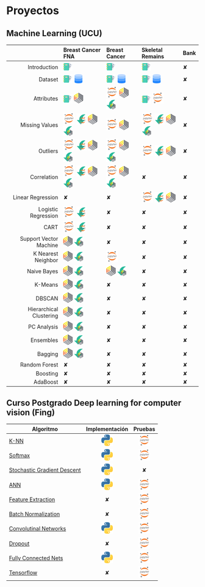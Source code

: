 # Proyectos

## Machine Learning (UCU)

|                     | Breast Cancer FNA          | Breast Cancer | Skeletal Remains  | Bank | 
|--------------------:| :------------------------- | :------------ | :---------------- | ---- |
| Introduction        | [![RM](./img/dc.png)][1_1] | [![RM](./img/dc.png)][2_1] | [![RM](./img/dc.png)][3_1] | ✘ | 
| Dataset             | [![RM](./img/dc.png)][1_2] [![RM](./img/dd.png)][1_2_1] | [![RM](./img/dc.png)][2_2] [![RM](./img/dd.png)][2_2_2] | [![RM](./img/dc.png)][3_2] [![RM](./img/dd.png)][3_2_2] | ✘ | 
| Attributes          | [![RM](./img/dc.png)][1_3] [![RM](./img/rm.png)][1_3_1] | [![RM](./img/jn.png)][2_3] [![RM](./img/rm.png)][2_3_2] [![RM](./img/rd.png)][2_3_3] | [![RM](./img/dc.png)][3_3] [![RM](./img/jn.png)][3_3_2] | ✘ | 
| Missing Values      | [![RM](./img/jn.png)][1_4] [![RM](./img/jd.png)][1_4_2] [![RM](./img/rm.png)][1_4_3] [![RM](./img/rd.png)][1_4_4] | [![RM](./img/jn.png)][2_4] [![RM](./img/rm.png)][2_4_2] | [![RM](./img/jn.png)][3_4] [![RM](./img/jd.png)][3_4_2] [![RM](./img/rm.png)][3_4_3] [![RM](./img/rd.png)][3_4_4] | ✘ | 
| Outliers            | [![RM](./img/jn.png)][1_5] [![RM](./img/jd.png)][1_5_2] [![RM](./img/rm.png)][1_5_3] [![RM](./img/rd.png)][1_5_4] | [![RM](./img/jn.png)][2_5] [![RM](./img/rm.png)][2_5_2] [![RM](./img/rd.png)][2_5_3] | [![RM](./img/jn.png)][3_5] [![RM](./img/jd.png)][3_5_2] [![RM](./img/rm.png)][3_5_3] | ✘ | 
| Correlation         | [![RM](./img/jn.png)][1_6] [![RM](./img/jd.png)][1_6_2] [![RM](./img/rm.png)][1_6_3] [![RM](./img/rd.png)][1_6_4] | [![RM](./img/jn.png)][2_6] [![RM](./img/rm.png)][2_6_2] [![RM](./img/rd.png)][2_6_3] | ✘  | ✘ | 
| Linear Regression   | ✘ | ✘ | [![RM](./img/jn.png)][3_7] [![RM](./img/jd.png)][3_7_2] [![RM](./img/rm.png)][3_7_3] | ✘ | 
| Logistic Regression | [![RM](./img/jn.png)][1_8] [![RM](./img/jd.png)][1_8_2] | ✘ | ✘ | ✘ | 
| CART                | [![RM](./img/jn.png)][1_9] [![RM](./img/jd.png)][1_9_2] | ✘ | ✘ | ✘ | 
| Support Vector Machine | [![RM](./img/rm.png)][1_10] [![RM](./img/rd.png)][1_10_1] | ✘ | ✘ | ✘ | 
| K Nearest Neighbor  | [![RM](./img/rm.png)][1_11] [![RM](./img/rd.png)][1_11_2] | [![RM](./img/jn.png)][2_11] | ✘ | ✘ | 
| Naive Bayes         | [![RM](./img/rm.png)][1_12] [![RM](./img/rd.png)][1_12_2] | [![RM](./img/rm.png)][2_12] [![RM](./img/rd.png)][2_12_2] | ✘ | ✘ | 
| K-Means             | [![RM](./img/rm.png)][1_13] [![RM](./img/rd.png)][1_13_2] | ✘ | ✘ | ✘ | 
| DBSCAN              | [![RM](./img/rm.png)][1_14] [![RM](./img/rd.png)][1_14_2]  | ✘ | ✘ | ✘ | 
| Hierarchical Clustering | [![RM](./img/rm.png)][1_15] [![RM](./img/rd.png)][1_15_2]  | ✘ | ✘ | ✘ | 
| PC Analysis         | [![RM](./img/rm.png)][1_16] [![RM](./img/rd.png)][1_16_2] | ✘ | ✘ | ✘ | 
| Ensembles           | [![RM](./img/rm.png)][1_17] [![RM](./img/rd.png)][1_17_2] | ✘ | ✘ | ✘ | 
| Bagging             | [![RM](./img/rm.png)][1_18] [![RM](./img/rd.png)][1_18_2] | ✘ | ✘ | ✘ | 
| Random Forest       | ✘ | ✘ | ✘ | ✘ | 
| Boosting            | ✘ | ✘ | ✘ | ✘ | 
| AdaBoost            | ✘ | ✘ | ✘ | ✘ | 


<!-- Introduction -->
[1_1]: ./ucu_machine_learning/breast-cancer-fna/documents/1_introduction.md
<!-- Dataset -->
[1_2]: ./ucu_machine_learning/breast-cancer-fna/documents/2_dataset.md
[1_2_1]: ./ucu_machine_learning/breast-cancer-fna/dataset/breast-cancer.csv
<!-- Attributes -->
[1_3]: ./ucu_machine_learning/breast-cancer-fna/documents/3_attributes_text.md
[1_3_1]: ./ucu_machine_learning/breast-cancer-fna/documents/3_attributes_rapidminer.md
<!-- Missing Values -->
[1_4]: ./ucu_machine_learning/breast-cancer-fna/documents/4_missing_values_code.md
[1_4_2]: ./ucu_machine_learning/breast-cancer-fna/notebooks/Missing_Values.ipynb
[1_4_3]: ./ucu_machine_learning/breast-cancer-fna/documents/4_missing_values_rapidminer.md
[1_4_4]: ./ucu_machine_learning/breast-cancer-fna/process/missing-values.rmp
<!-- Outliers -->
[1_5]: ./ucu_machine_learning/breast-cancer-fna/documents/5_outliers_code.md
[1_5_2]: ./ucu_machine_learning/breast-cancer-fna/notebooks/Outliers.ipynb
[1_5_3]: ./ucu_machine_learning/breast-cancer-fna/documents/5_outliers_rapidminer.md
[1_5_4]: ./ucu_machine_learning/breast-cancer-fna/process/outliers.rmp
<!-- Correlation -->
[1_6]: ./ucu_machine_learning/breast-cancer-fna/documents/6_correlation_code.md
[1_6_2]: ./ucu_machine_learning/breast-cancer-fna/notebooks/correlation.ipynb
[1_6_3]: ./ucu_machine_learning/breast-cancer-fna/documents/6_correlation_rapidminer.md
[1_6_4]: ./ucu_machine_learning/breast-cancer-fna/process/correlation.rmp
<!-- Linear Regression -->
[1_7]: ./
<!-- Logistic Regression -->
[1_8]: ./ucu_machine_learning/breast-cancer-fna/documents/8_logistic_regression_code.md
[1_8_2]: ./ucu_machine_learning/breast-cancer-fna/notebooks/Logistic_Regression.ipynb
<!-- CART -->
[1_9]: ./ucu_machine_learning/breast-cancer-fna/documents/9_CART_code.md
[1_9_2]: ./ucu_machine_learning/breast-cancer-fna/notebooks/CART.ipynb
<!-- Support Vector Machine -->
[1_10]: ./ucu_machine_learning/breast-cancer-fna/documents/10_SVM_rapidminer.md
[1_10_1]: ./ucu_machine_learning/breast-cancer-fna/process/SVM.rmp
<!-- K Nearest Neighbor -->
[1_11]: ./ucu_machine_learning/breast-cancer-fna/documents/11_knn_rapidminer.md
[1_11_2]: ./ucu_machine_learning/breast-cancer-fna/process/knn.rmp
<!-- Naive Bayes -->
[1_12]: ./ucu_machine_learning/breast-cancer-fna/documents/12_naive_bayes_rapidminer.md
[1_12_2]: ./ucu_machine_learning/breast-cancer-fna/process/naive-bayes.rmp
<!-- K-Means -->
[1_13]: ./ucu_machine_learning/breast-cancer-fna/documents/13_k_means.md
[1_13_2]: ./ucu_machine_learning/breast-cancer-fna/process/kmeans.rmp
<!-- DBSCAN -->
[1_14]: ./ucu_machine_learning/breast-cancer-fna/documents/14_dbscan_rapidminer.md
[1_14_2]: ./ucu_machine_learning/breast-cancer-fna/process/dbscan.rmp
<!-- Hierarchical Clustering -->
[1_15]: ./ucu_machine_learning/breast-cancer-fna/documents/15_hierarchical_clustering.md
[1_15_2]: ./ucu_machine_learning/breast-cancer-fna/process/hierarchical-clustering.rmp
<!-- PC Analysis -->
[1_16]: ./ucu_machine_learning/breast-cancer-fna/documents/16_pca.md
[1_16_2]: ./ucu_machine_learning/breast-cancer-fna/process/pca.rmp
<!-- Ensembles -->
[1_17]: ./ucu_machine_learning/breast-cancer-fna/documents/17-Ensembles.md
[1_17_2]: ./ucu_machine_learning/breast-cancer-fna/process/ensambles.rmp
<!-- Bagging -->
[1_18]: ./ucu_machine_learning/breast-cancer-fna/documents/18-Bagging.md
[1_18_2]: ./ucu_machine_learning/breast-cancer-fna/process/bagging.rmp
<!-- Random Forest -->
[1_19]: ./
<!-- Boosting -->
[1_20]: ./
<!-- AdaBoost -->
[1_21]: ./




<!-- Introduction -->
[2_1]: ./ucu_machine_learning/breast-cancer/documents/1_introduction.md
<!-- Dataset -->
[2_2]: ./ucu_machine_learning/breast-cancer/documents/2_dataset.md
[2_2_2]: ./ucu_machine_learning/breast-cancer/dataset/breast-cancer.csv
<!-- Attributes -->
[2_3]: ./ucu_machine_learning/breast-cancer/documents/3_attributes_code.md
[2_3_2]: ./ucu_machine_learning/breast-cancer/documents/3_attributes_rapidminer.md
[2_3_3]: ./ucu_machine_learning/breast-cancer/process/attributes.rmp
<!-- Missing Values -->
[2_4]: ./ucu_machine_learning/breast-cancer/documents/4_missing_values_code.md
[2_4_2]: ./ucu_machine_learning/breast-cancer/documents/4_missing_values_rapidminer.md
<!-- Outliers -->
[2_5]: ./ucu_machine_learning/breast-cancer/documents/5_outliers_code.md
[2_5_2]: ./ucu_machine_learning/breast-cancer/documents/5_outliers_rapidminer.md
[2_5_3]: ./ucu_machine_learning/breast-cancer/process/outliers.rmp
<!-- Correlation -->
[2_6]: ./ucu_machine_learning/breast-cancer/documents/6_correlation_code.md
[2_6_2]: ./ucu_machine_learning/breast-cancer/documents/6_correlation_rapidminer.md
[2_6_3]: ./ucu_machine_learning/breast-cancer/process/correlation.rmp
<!-- Linear Regression -->
[2_7]: ./
<!-- Logistic Regression -->
[2_8]: ./
<!-- CART -->
[2_9]: ./
<!-- Support Vector Machine -->
[2_10]: ./
<!-- K Nearest Neighbor -->
[2_11]: ./ucu_machine_learning/breast-cancer/documents/11_KNN_code.md
<!-- Naive Bayes -->
[2_12]: ./ucu_machine_learning/breast-cancer/documents/12_naive_bayes_rapidminer.md
[2_12_2]: ./ucu_machine_learning/breast-cancer/process/naive-bayes.rmp
<!-- K-Means -->
[2_13]: ./
<!-- DBSCAN -->
[2_14]: ./
<!-- Hierarchical Clustering -->
[2_15]: ./
<!-- PC Analysis -->
[2_16]: ./
<!-- Ensembles -->
[2_17]: ./
<!-- Bagging -->
[2_18]: ./
<!-- Random Forest -->
[2_19]: ./
<!-- Boosting -->
[2_20]: ./
<!-- AdaBoost -->
[2_21]: ./




<!-- Introduction -->
[3_1]: ./ucu_machine_learning/skeletal-remains/documents/1_introduction.md
<!-- Dataset -->
[3_2]: ./ucu_machine_learning/skeletal-remains/documents/2_dataset.md
[3_2_2]: ./ucu_machine_learning/skeletal-remains/dataset/Knogler.accdb
<!-- Attributes -->
[3_3]: ./ucu_machine_learning/skeletal-remains/documents/3_attributes_text.md
[3_3_2]: ./ucu_machine_learning/skeletal-remains/documents/3_attributes_code.md
<!-- Missing Values -->
[3_4]: ./ucu_machine_learning/skeletal-remains/documents/4_missing_values_code.md
[3_4_2]: ./ucu_machine_learning/skeletal-remains/notebooks/missing-values.ipynb
[3_4_3]: ./ucu_machine_learning/skeletal-remains/documents/4_missing_values_rapidminer.md
[3_4_4]: ./ucu_machine_learning/skeletal-remains/process/missing-values.rmp
<!-- Outliers -->
[3_5]: ./ucu_machine_learning/skeletal-remains/documents/5_outliers_code.md
[3_5_2]: ./ucu_machine_learning/skeletal-remains/notebooks/outliers.ipynb
[3_5_3]: ./ucu_machine_learning/skeletal-remains/documents/5_outliers_rapidminer.md
<!-- Correlation -->
[3_6]: ./ucu_machine_learning/skeletal-remains/documents/
<!-- Linear Regression -->
[3_7]: ./ucu_machine_learning/skeletal-remains/documents/7_linear_regression_code.md
[3_7_2]: ./ucu_machine_learning/skeletal-remains/notebooks/linear-regression.ipynb
[3_7_3]: ./ucu_machine_learning/skeletal-remains/documents/7_linear_regression_rapidminer.md
<!-- Logistic Regression -->
[3_8]: ./ucu_machine_learning/skeletal-remains/documents/
<!-- CART -->
[3_9]: ./ucu_machine_learning/skeletal-remains/documents/
<!-- Support Vector Machine -->
[3_10]: ./ucu_machine_learning/skeletal-remains/documents/
<!-- K Nearest Neighbor -->
[3_11]: ./ucu_machine_learning/skeletal-remains/documents/
<!-- Naive Bayes -->
[3_12]: ./ucu_machine_learning/skeletal-remains/documents/
<!-- K-Means -->
[3_13]: ./ucu_machine_learning/skeletal-remains/documents/
<!-- DBSCAN -->
[3_14]: ./ucu_machine_learning/skeletal-remains/documents/
<!-- Hierarchical Clustering -->
[3_15]: ./ucu_machine_learning/skeletal-remains/documents/
<!-- PC Analysis -->
[3_16]: ./ucu_machine_learning/skeletal-remains/documents/
<!-- Ensembles -->
[3_17]: ./ucu_machine_learning/skeletal-remains/documents/
<!-- Bagging -->
[3_18]: ./ucu_machine_learning/skeletal-remains/documents/
<!-- Random Forest -->
[3_19]: ./ucu_machine_learning/skeletal-remains/documents/
<!-- Boosting -->
[3_20]: ./ucu_machine_learning/skeletal-remains/documents/
<!-- AdaBoost -->
[3_21]: ./ucu_machine_learning/skeletal-remains/documents/



<!-- Introduction -->
[4_1]: ./
<!-- Dataset -->
[4_2]: ./
<!-- Attributes -->
[4_3]: ./
<!-- Missing Values -->
[4_4]: ./
<!-- Outliers -->
[4_5]: ./
<!-- Correlation -->
[4_6]: ./
<!-- Linear Regression -->
[4_7]: ./
<!-- Logistic Regression -->
[4_8]: ./
<!-- CART -->
[4_9]: ./
<!-- Support Vector Machine -->
[4_10]: ./
<!-- K Nearest Neighbor -->
[4_11]: ./
<!-- Naive Bayes -->
[4_12]: ./
<!-- K-Means -->
[4_13]: ./
<!-- DBSCAN -->
[4_14]: ./
<!-- Hierarchical Clustering -->
[4_15]: ./
<!-- PC Analysis -->
[4_16]: ./
<!-- Ensembles -->
[4_17]: ./
<!-- Bagging -->
[4_18]: ./
<!-- Random Forest -->
[4_19]: ./
<!-- Boosting -->
[4_20]: ./
<!-- AdaBoost -->
[4_21]: ./




## Curso Postgrado Deep learning for computer vision (Fing)

| Algoritmo | Implementación | Pruebas |  
|-----------|:--------------:|:-------:|
| [K-NN](./proyects/deep-learning/k-nn.md) | [![PY](./img/py.png)][KNN-imp] | [![PY](./img/jn.png)][KNN]  |
| [Softmax](./proyects/deep-learning/softmax.md) | [![PY](./img/py.png)][Softmax-imp] | [![JN](./img/jn.png)][Softmax] |
| [Stochastic Gradient Descent](./proyects/deep-learning/stochastic-gradient-descent.md)  | [![PY](./img/py.png)][SGD-imp] | ✘ |
| [ANN](./proyects/deep-learning/ann.md) | [![PY](./img/py.png)][ANN-imp] | [![PY](./img/jn.png)][ANN] | 
| [Feature Extraction](./proyects/deep-learning/image-feature.md) | ✘ | [![PY](./img/jn.png)][FE] | 
| [Batch Normalization](./proyects/deep-learning/BatchNormalization.md) | ✘ | [![PY](./img/jn.png)][BN] | 
| [Convolutinal Networks](./proyects/deep-learning/ConvolutionalNetworks.md) | [![PY](./img/py.png)][CNN-imp] | [![PY](./img/jn.png)][CN] | 
| [Dropout](./proyects/deep-learning/Dropout.md) | ✘ | [![PY](./img/jn.png)][DO] | 
| [Fully Connected Nets](./proyects/deep-learning/FullyConnectedNets.md) | [![PY](./img/py.png)][FCN-imp] | [![PY](./img/jn.png)][FCN] | 
| [Tensorflow](./proyects/deep-learning/Tensorflow.md) | ✘ | [![PY](./img/jn.png)][TSF] | 

[KNN-imp]: ./proyects/deep-learning/knn-implementation.md
[Softmax-imp]: ./proyects/deep-learning/softmax-implementation.md
[SGD-imp]: ./proyects/deep-learning/stochastic-gradient-descent.md#linear-classifier-&-sgd-implementation
[ANN-imp]: ./proyects/deep-learning/ann-implementation.md
[CNN-imp]: ./proyects/deep-learning/cnn-implementation.md
[FCN-imp]: ./proyects/deep-learning/fullyconnectednets.md

[KNN]: ./proyects/deep-learning/k-nn.md
[Softmax]: ./proyects/deep-learning/softmax.md
[ANN]: ./proyects/deep-learning/ann.md
[FE]: ./proyects/deep-learning/image-features.md
[BN]: ./proyects/deep-learning/BatchNormalization.md
[CN]: ./proyects/deep-learning/ConvolutionalNetworks.md
[DO]: ./proyects/deep-learning/Dropout.md
[FCN]: ./proyects/deep-learning/FullyConnectedNets.md
[TSF]: ./proyects/deep-learning/Tensorflow.md